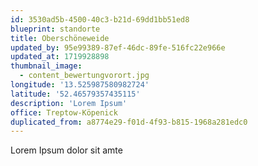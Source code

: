 ```yaml
---
id: 3530ad5b-4500-40c3-b21d-69dd1bb51ed8
blueprint: standorte
title: Oberschöneweide
updated_by: 95e99389-87ef-46dc-89fe-516fc22e966e
updated_at: 1719928898
thumbnail_image:
  - content_bewertungvorort.jpg
longitude: '13.525987580982724'
latitude: '52.46579357435115'
description: 'Lorem Ipsum'
office: Treptow-Köpenick
duplicated_from: a8774e29-f01d-4f93-b815-1968a281edc0
---
```

Lorem Ipsum dolor sit amte